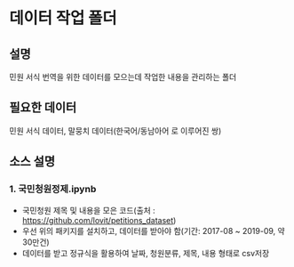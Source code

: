 # 데이터 작업 폴더
## 설명
민원 서식 번역을 위한 데이터를 모으는데 작업한 내용을 관리하는 폴더

## 필요한 데이터
민원 서식 데이터, 말뭉치 데이터(한국어/동남아어 로 이루어진 쌍)

## 소스 설명
### 1. 국민청원정제.ipynb
- 국민청원 제목 및 내용을 모은 코드(출처 : https://github.com/lovit/petitions_dataset)  
- 우선 위의 패키지를 설치하고, 데이터를 받아야 함(기간: 2017-08 ~ 2019-09, 약 30만건)
- 데이터를 받고 정규식을 활용하여 날짜, 청원분류, 제목, 내용 형태로 csv저장
